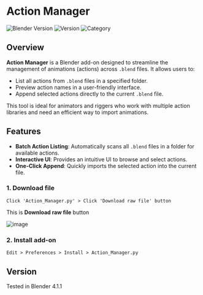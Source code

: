 # Action Manager

![Blender Version](https://img.shields.io/badge/Blender-4.1.1-blue)
![Version](https://img.shields.io/badge/Version-1.0.0-green)
![Category](https://img.shields.io/badge/Category-Animation-orange)

## Overview

**Action Manager** is a Blender add-on designed to streamline the management of animations (actions) across `.blend` files. It allows users to:

- List all actions from `.blend` files in a specified folder.
- Preview action names in a user-friendly interface.
- Append selected actions directly to the current `.blend` file.

This tool is ideal for animators and riggers who work with multiple action libraries and need an efficient way to import animations.

## Features

- **Batch Action Listing**: Automatically scans all `.blend` files in a folder for available actions.
- **Interactive UI**: Provides an intuitive UI to browse and select actions.
- **One-Click Append**: Quickly imports the selected action into the current file.

### 1. Download file

```
Click 'Action_Manager.py' > Click 'Download raw file' button
```
This is **Download raw file** button

![image](https://github.com/negu63/Quick_Graph_Editor/assets/86910140/92574f8b-b1ca-4c99-b4e3-3208b47c5b22)

### 2. Install add-on

```
Edit > Preferences > Install > Action_Manager.py
```

## Version

Tested in Blender 4.1.1